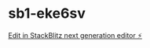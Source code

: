 # sb1-eke6sv

[Edit in StackBlitz next generation editor ⚡️](https://stackblitz.com/~/github.com/JeyZG/sb1-eke6sv)